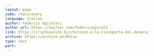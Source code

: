 ```yaml
---
layout: page
code: rediscovery
language: Italian
author: Federico Spitaleri
author_url: https://twitter.com/federicospital3
link: https://criptovalute.biz/bitcoin-e-la-riscoperta-del-denaro/
archive: https://archive.ph/B3cso
type: text
part: 
---
```

